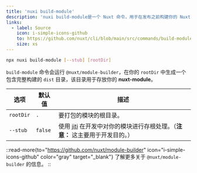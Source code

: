 ```yaml
---
title: 'nuxi build-module'
description: 'nuxi build-module是一个 Nuxt 命令，用于在发布之前构建你的 Nuxt 模块。'
links:
  - label: Source
    icon: i-simple-icons-github
    to: https://github.com/nuxt/cli/blob/main/src/commands/build-module.ts
    size: xs
---
```



```bash [终端]
npx nuxi build-module [--stub] [rootDir]
```

`build-module` 命令会运行 `@nuxt/module-builder`，在你的 `rootDir` 中生成一个包含完整构建的 `dist` 目录，该目录用于存放你的 **nuxt-module**。

选项        | 默认值          | 描述
-------------------------|-----------------|------------------
`rootDir` | `.` | 要打包的模块的根目录。
`--stub` | `false` | 使用 [jiti](https://github.com/unjs/jiti#jiti) 在开发中对你的模块进行存根处理。（**注意：** 这主要用于开发目的。）

::read-more{to="https://github.com/nuxt/module-builder" icon="i-simple-icons-github" color="gray" target="_blank"}
了解更多关于 `@nuxt/module-builder` 的信息。
::
